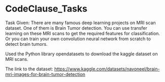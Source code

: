 # CodeClause_Tasks

Task Given: There are many famous deep learning projects on MRI scan 
dataset. One of them is Brain Tumor detection. You can use transfer learning 
on these MRI scans to get the required features for classification. Or you can 
train your own convolution neural network from scratch to detect brain tumors. 

Used the Python library opendatasets to download the kaggle dataset on MRI scans.

The link to the dataset: https://www.kaggle.com/datasets/navoneel/brain-mri-images-for-brain-tumor-detection
